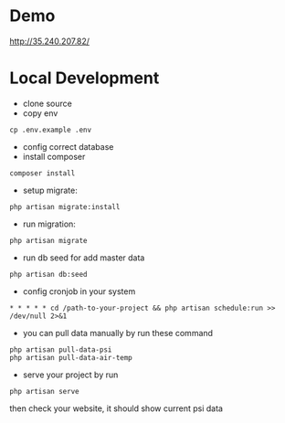 # Demo
http://35.240.207.82/

# Local Development

- clone source
- copy env
```
cp .env.example .env
```
- config correct database
- install composer
```
composer install
```
- setup migrate:
```
php artisan migrate:install
```
- run migration: 
```
php artisan migrate
```
- run db seed for add master data
```
php artisan db:seed
```
- config cronjob in your system
```
* * * * * cd /path-to-your-project && php artisan schedule:run >> /dev/null 2>&1
```
- you can pull data manually by run these command
```
php artisan pull-data-psi
php artisan pull-data-air-temp
```
- serve your project by run
```
php artisan serve
```
then check your website, it should show current psi data
